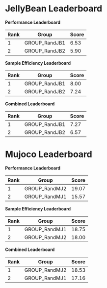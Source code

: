 # JellyBean Leaderboard

**Performance Leaderboard**

|Rank      |Group     |Score     |
|----------|----------|----------|
|1      |GROUP_RandJB1     |6.53     |
|2      |GROUP_RandJB2     |5.90     |


**Sample Efficiency Leaderboard**

|Rank      |Group     |Score     |
|----------|----------|----------|
|1      |GROUP_RandJB1     |8.00     |
|2      |GROUP_RandJB2     |7.24     |


**Combined Leaderboard**

|Rank      |Group     |Score     |
|----------|----------|----------|
|1      |GROUP_RandJB1     |7.27     |
|2      |GROUP_RandJB2     |6.57     |


# Mujoco Leaderboard

**Performance Leaderboard**

|Rank      |Group     |Score     |
|----------|----------|----------|
|1      |GROUP_RandMJ2     |19.07     |
|2      |GROUP_RandMJ1     |15.57     |


**Sample Efficiency Leaderboard**

|Rank      |Group     |Score     |
|----------|----------|----------|
|1      |GROUP_RandMJ1     |18.75     |
|2      |GROUP_RandMJ2     |18.00     |


**Combined Leaderboard**

|Rank      |Group     |Score     |
|----------|----------|----------|
|1      |GROUP_RandMJ2     |18.53     |
|2      |GROUP_RandMJ1     |17.16     |


